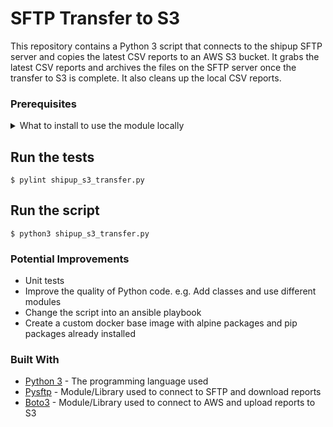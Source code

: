 # SFTP Transfer to S3

This repository contains a Python 3 script that connects to the shipup SFTP server and copies the latest CSV reports to an AWS S3 bucket. It grabs the latest CSV reports and archives the files on the SFTP server once the transfer to S3 is complete. It also cleans up the local CSV reports.

### Prerequisites

<details>
  <summary>
   What to install to use the module locally
  </summary>

**Note:**

* It is assumed that you are running MacOS and using [homebrew](https://brew.sh/) for installing packages.
* If you are using [zsh](https://ohmyz.sh/), echo the path and copy the virtualenv configuratrion into `~/.zshrc` instead of `~/.bashrc`.

Install brew dependencies:

* `$ brew list` shows what you already have installed.

```shell
$ brew update && brew upgrade
$ brew doctor
Your system is ready to brew.
$ brew install python
$ brew install awscli
```

Install the required pip packages:

```shell
$ curl https://bootstrap.pypa.io/get-pip.py -o get-pip.py
$ sudo python3 get-pip.py
```

Set Python3 as a default version of Python:

```shell
$ echo 'export PATH="/usr/local/opt/python/libexec/bin:/usr/local/sbin:$PATH"' >> ~/.bashrc
```

Install virtualenvwrapper:

```shell
$ pip install virtualenv
$ pip install virtualenvwrapper
```

Add virtualenvwrapper to shell startup file (~/.bashrc):

```
export WORKON_HOME=$HOME/.virtualenvs
export PROJECT_HOME=$HOME/Devel
source /usr/local/bin/virtualenvwrapper.sh
```

Install pip requirements:

```shell
$ pip install -r requirements.txt
```

Export required environment variables:

```shell
# Change the environment variables to match the SFTP server and AWS S3 bucket of choice.
$ export USER=<SFTP-USERNAME>
$ export PASS=<SFTP-PASSWORD>
$ export HOST=<SFTP-HOST>
$ export BUCKET_NAME=<SFTP-BUCKET-NAME>
```

Have programmatic access to Eve's AWS account (currently Production)

Export your `AWS_ACCESS_KEY_ID` and `AWS_SECRET_ACCESS_KEY` of the AWS account you want to upload the CSV reports to.

**OR**

Ensure your credentials are in your `~/.aws/credentials` file.

If they're not, you can add them by doing:

```shell
$ aws configure
AWS Access Key ID []: <enter-aws-access-key>
AWS Secret Access Key []: <enter-aws-secret-key>
Default region name []: <enter-region-id> # https://docs.aws.amazon.com/AWSEC2/latest/UserGuide/using-regions-availability-zones.html#concepts-available-regions
Default output format []: <leave-blank>
```

You can then check your CLI is using the correct credentials by doing:

```shell
$ aws sts get-caller-identity
```
</details>

## Run the tests

```shell
$ pylint shipup_s3_transfer.py
```

## Run the script

```shell
$ python3 shipup_s3_transfer.py
```

### Potential Improvements

* Unit tests
* Improve the quality of Python code. e.g. Add classes and use different modules
* Change the script into an ansible playbook
* Create a custom docker base image with alpine packages and pip packages already installed

### Built With

* [Python 3](https://www.python.org/download/releases/3.0/) - The programming language used
* [Pysftp](https://pysftp.readthedocs.io/en/release_0.2.9/) - Module/Library used to connect to SFTP and download reports
* [Boto3](https://boto3.amazonaws.com/v1/documentation/api/latest/index.html) - Module/Library used to connect to AWS and upload reports to S3
